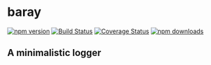 # baray

[![npm version](https://img.shields.io/npm/v/axios.svg?style=flat-square)](https://www.npmjs.com/package/baray)
[![Build Status](https://travis-ci.org/aneeshmg/Baray.svg?branch=master)](https://travis-ci.org/aneeshmg/Baray)
[![Coverage Status](https://coveralls.io/repos/github/aneeshmg/Baray/badge.svg?branch=master)](https://coveralls.io/github/aneeshmg/Baray?branch=master)
[![npm downloads](https://img.shields.io/npm/dm/axios.svg?style=flat-square)](http://npm-stat.com/charts.html?package=baray)


## A minimalistic logger
